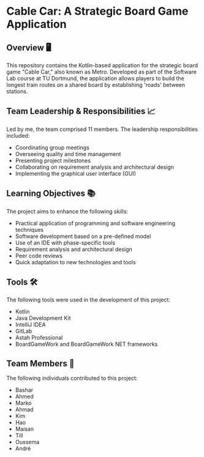 # Cable Car: A Strategic Board Game Application

## Overview 🖥️

This repository contains the Kotlin-based application for the strategic board game "Cable Car," also known as Metro. Developed as part of the Software Lab course at TU Dortmund, the application allows players to build the longest train routes on a shared board by establishing 'roads' between stations.

## Team Leadership & Responsibilities 📈

Led by me, the team comprised 11 members. The leadership responsibilities included:

- Coordinating group meetings
- Overseeing quality and time management
- Presenting project milestones
- Collaborating on requirement analysis and architectural design
- Implementing the graphical user interface (GUI)

## Learning Objectives 📚

The project aims to enhance the following skills:

- Practical application of programming and software engineering techniques
- Software development based on a pre-defined model
- Use of an IDE with phase-specific tools
- Requirement analysis and architectural design
- Peer code reviews
- Quick adaptation to new technologies and tools

## Tools 🛠️

The following tools were used in the development of this project:

- Kotlin
- Java Development Kit
- IntelliJ IDEA
- GitLab
- Astah Professional
- BoardGameWork and BoardGameWork NET frameworks

## Team Members 👥

The following individuals contributed to this project:

- Bashar
- Ahmed
- Marko
- Ahmad
- Kim
- Hao
- Maisan
- Till
- Oussema
- André

